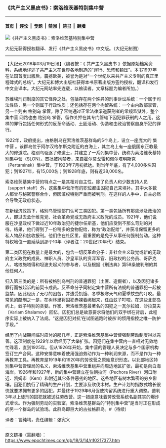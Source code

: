 ### 《共产主义黑皮书》：索洛维茨基特别集中营

---

#### [首页](../../../..?n10217377) &nbsp;|&nbsp; [评论](../../../../../epoch-comment?n10217377) &nbsp;|&nbsp; [专题](../../../../../epoch-special?n10217377) &nbsp;|&nbsp; [禁闻](../../../../../epoch-news?n10217377) &nbsp;|&nbsp; [禁书](../../../../../books?n10217377) &nbsp;|&nbsp; [翻墙](https://github.com/gfw-breaker/nogfw/blob/master/README.md?n10217377)


<div><img alt="《共产主义黑皮书》：索洛维茨基特别集中营" class="attachment-djy_600_400 size-djy_600_400 wp-post-image" src="https://i.epochtimes.com/assets/uploads/2017/12/dcbb5ad1ea37934a168afd29d68d142e-600x400.jpg"/>
<div class="caption">
 <p>
  大纪元获得授权翻译、发行《共产主义黑皮书》中文版。（大纪元制图）
 </p>
</div></div><hr/><div class="post_content" id="artbody" itemprop="articleBody">
 <!-- article content begin -->
 <p>
  【大纪元2018年03月19日讯】（编者按：《
  <ok href="https://www.epochtimes.com/gb/tag/%E5%85%B1%E4%BA%A7%E4%B8%BB%E4%B9%89%E9%BB%91%E7%9A%AE%E4%B9%A6.html">
   共产主义黑皮书
  </ok>
  》依据原始档案资料，系统地详述了共产主义在世界各地制造的“罪行、恐怖和镇压”。本书1997年在法国首度出版后，震撼欧美，被誉为是对“一个世纪以来共产主义专制的真正里程碑式的总结”。大纪元和博大出版社获得本书原著出版方签约授权，翻译和发行中文全译本。大纪元网站率先连载，以飨读者。文章标题为编者所加。）
 </p>
 <p>
  苏维埃刑罚制度的其它怪异之处，包括存在两个殊异的刑事诉讼系统：一个属于司法性质，另一个则属于行政性质；还包括存在两个拘留系统：一个由内政部掌管，另一个则由
  <ok href="https://www.epochtimes.com/gb/tag/%E6%A0%BC%E5%88%AB%E4%B9%8C.html">
   格别乌
  </ok>
  掌管。除了容纳通过正常法律渠道获刑者的常规监狱外，整个
  <ok href="https://www.epochtimes.com/gb/tag/%E9%9B%86%E4%B8%AD%E8%90%A5.html">
   集中营
  </ok>
  网路也由
  <ok href="https://www.epochtimes.com/gb/tag/%E6%A0%BC%E5%88%AB%E4%B9%8C.html">
   格别乌
  </ok>
  掌管，留作关押在其专门管辖下因犯罪获刑的人之用。这样的罪行包括任何形式的反革命活动、土匪活动、伪造和由政治警察自身所犯的罪行。
 </p>
 <p>
  1922年，政府提出，由格别乌在索洛维茨基群岛的5个岛上，设立一座庞大的
  <ok href="https://www.epochtimes.com/gb/tag/%E9%9B%86%E4%B8%AD%E8%90%A5.html">
   集中营
  </ok>
  。该群岛位于阿尔汉格尔斯克附近的白海上，其主岛上有一座俄国东正教最大的修道院。格别乌驱逐了修道士，并建立了一系列集中营，统称为索洛维茨基特别集中营（SLON）。首批被拘禁者，来自霍尔莫戈雷和佩尔塔明斯克（Pertaminsk）集中营，于1923年7月初抵达。到当年年底，有了4,000多名囚犯；到1927年，有15,000名；到1928年底，则有近38,000名。
 </p>
 <p>
  索洛维茨基集中营的特点之一是其相对自主性。除了负责人和少数支持人员（support staff）外，这些集中营所有的职位都由囚犯自己来填补。其中大多数人都曾与秘密警察合作，但因滥权特别严重而被判刑。在这样的人手中，自主必然会导致无政府状态。
 </p>
 <p>
  在新经济政策下，格别乌管理部门认可三类囚犯。第一类包括所有那些涉及政治的人，即过去孟什维克党、社会革命党或无政府主义政党的成员。1921年，他们说服在沙皇政权下做过近10年政治犯的捷尔任斯基，他们应受到不那么苛刻的对待。结果，他们得到了一份稍多的食物配给，称为“政治配给”，并获准保留更多的私人物品和接收报刊。他们住在社区里，最重要的是免于从事任何强制劳动。这种特权地位一直延续到那个10年（译者注：20世纪20年代）结束。
 </p>
 <p>
  第二类囚犯在数量上是最大的，包含一切反革命分子：非社会主义政党或新的无政府主义政党的成员、神职人员、沙皇军队的资深军官、旧政权的公务员、哥萨克人、喀琅施塔得和坦波夫起义的参与者，以及根据《刑法典》第58条被判刑的其他任何人。
 </p>
 <p>
  归入第三类的是：所有被格别乌判刑的普通罪犯（土匪、造假者），以及因犯诸多罪行而被起诉的前契卡成员。反革命分子同制定集中营所有法规的普通罪犯一起被监禁，因此经历了无尽的困苦，并遭受饥饿、冬季极寒天气和夏季蚊虫的叮咬。最常见的酷刑之一是，在树林里将囚犯赤裸着绑起来，任由蚊子叮咬。在这些北部岛屿上，蚊子特别的贪婪。作家、索洛维茨基最著名的囚犯之一瓦尔拉姆．沙拉莫夫（Varlam Shalamov）回忆，囚犯们总是故意要求将他们的双手绑在背后，此程序实际上被纳入了法规。“这是囚犯对抗‘在试图逃跑时被杀’的惯用指控之唯一防护手段。”
 </p>
 <p>
  经历了内战期间临时应付的那几年，正是索洛维茨基集中营使强制劳动制度得以完善。这项制度在1929年以后经历了大举扩张。囚犯们在集中营内一直相对无效地忙碌着，直到1925年。但从1926年开始，集中营的管理人员决定与多个国家机构签订生产合同。这种安排意味着使用强迫劳动作为一种利润来源，而不是作为一种再教育工具。再教育是1919年和1920年的劳改营之原始意识形态。以北部地区特别集中营管理局的名义，索洛维茨基集中营重组并向周边地区扩张，最初是向白海海岸。1926年和1927年，新的集中营建立在伯朝拉河（Pechora River）河口附近、凯姆市（Kem）和附近其它条件恶劣的地区。这些地区有树木繁密的穷乡僻壤。囚犯们执行了精确的生产计划，主要涉及砍伐木材。生产计划的指数式增长很快就要求拥有更多的囚犯，并最终于1929年6月促使拘留系统进行重大调整。遭判3年以上徒刑的囚犯就被送往劳改营。这一措施意味着劳改营系统名副其实的爆炸式增长。作为强制劳动的实验室，索洛维茨基群岛的“特别集中营”是当时正在形成的另一个群岛的试验场。此群岛即巨大的古拉格群岛。#（待续）
 </p>
 <p>
  译者：言纯均，责任编辑：张宪义
 </p>
 <!-- article content end -->
 <div id="below_article_ad">
 </div>
</div>


---

原文链接（需翻墙）：https://www.epochtimes.com/gb/18/3/14/n10217377.htm